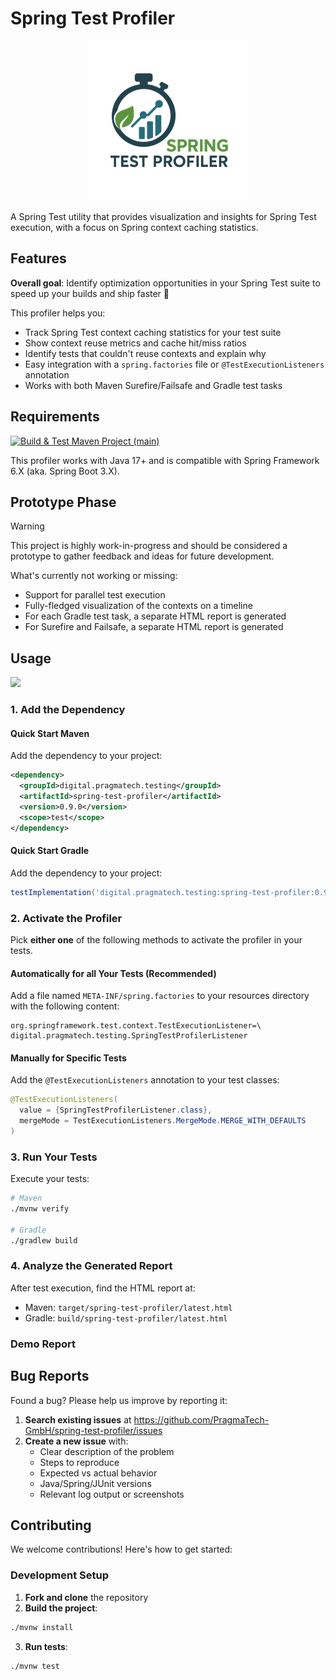 # Spring Test Profiler

<p align="center">
  <img src="docs/resources/spring-test-profiler-logo-three-256x256.png" alt="Spring Test Profiler Logo" />
</p>

A Spring Test utility that provides visualization and insights for Spring Test execution, with a focus on Spring context caching statistics.

## Features

**Overall goal**: Identify optimization opportunities in your Spring Test suite to speed up your builds and ship faster 🚤

This profiler helps you:

- Track Spring Test context caching statistics for your test suite
- Show context reuse metrics and cache hit/miss ratios
- Identify tests that couldn't reuse contexts and explain why
- Easy integration with a `spring.factories` file or `@TestExecutionListeners` annotation
- Works with both Maven Surefire/Failsafe and Gradle test tasks

## Requirements

[![Build & Test Maven Project (main)](https://github.com/PragmaTech-GmbH/spring-test-profiler/workflows/CI/badge.svg)](https://github.com/PragmaTech-GmbH/spring-test-profiler/actions/workflows/ci.yml?query=branch%3Amain)

This profiler works with Java 17+ and is compatible with Spring Framework 6.X (aka. Spring Boot 3.X).

## Prototype Phase

> [!WARNING]
> This project is highly work-in-progress and should be considered a prototype to gather feedback and ideas for future development.

What's currently not working or missing:

- Support for parallel test execution
- Fully-fledged visualization of the contexts on a timeline
- For each Gradle test task, a separate HTML report is generated
- For Surefire and Failsafe, a separate HTML report is generated

## Usage

[![](https://img.shields.io/badge/Latest%20Version-0.9.0-orange)](/spring-test-profiler-extension/pom.xml)

### 1. Add the Dependency

#### Quick Start Maven

Add the dependency to your project:

```xml
<dependency>
  <groupId>digital.pragmatech.testing</groupId>
  <artifactId>spring-test-profiler</artifactId>
  <version>0.9.0</version>
  <scope>test</scope>
</dependency>
```

#### Quick Start Gradle

Add the dependency to your project:

```groovy
testImplementation('digital.pragmatech.testing:spring-test-profiler:0.9.0')
```


### 2. Activate the Profiler

Pick **either one** of the following methods to activate the profiler in your tests.

#### Automatically for all Your Tests (Recommended)

Add a file named `META-INF/spring.factories` to your resources directory with the following content:

```text
org.springframework.test.context.TestExecutionListener=\
digital.pragmatech.testing.SpringTestProfilerListener
```

#### Manually for Specific Tests

Add the `@TestExecutionListeners` annotation to your test classes:

```java
@TestExecutionListeners(
  value = {SpringTestProfilerListener.class},
  mergeMode = TestExecutionListeners.MergeMode.MERGE_WITH_DEFAULTS
)
```

### 3. Run Your Tests

Execute your tests:

```bash
# Maven
./mvnw verify

# Gradle
./gradlew build
```

### 4. Analyze the Generated Report

After test execution, find the HTML report at:

- Maven: `target/spring-test-profiler/latest.html`
- Gradle: `build/spring-test-profiler/latest.html`

### Demo Report



## Bug Reports

Found a bug? Please help us improve by reporting it:

1. **Search existing issues** at https://github.com/PragmaTech-GmbH/spring-test-profiler/issues
2. **Create a new issue** with:
   - Clear description of the problem
   - Steps to reproduce
   - Expected vs actual behavior
   - Java/Spring/JUnit versions
   - Relevant log output or screenshots

## Contributing

We welcome contributions! Here's how to get started:

### Development Setup

1. **Fork and clone** the repository
2. **Build the project**:

```bash
./mvnw install
```

3. **Run tests**:

```bash
./mvnw test
```
